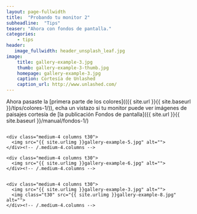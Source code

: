 ```yaml
---
layout: page-fullwidth
title:  "Probando tu monitor 2"
subheadline:  "Tips"
teaser: "Ahora con fondos de pantalla."
categories:
    - tips
header:
   image_fullwidth: header_unsplash_leaf.jpg
image:
    title: gallery-example-3.jpg
    thumb: gallery-example-3-thumb.jpg
    homepage: gallery-example-3.jpg
    caption: Cortesía de Unlashed
    caption_url: http://www.unlashed.com/
---
```

Ahora pasaste la [primera parte de los colores](({{ site.url }}{{ site.baseurl }}/tips/colores-1/)), echa un vistazo si tu monitor puede ver imágenes de paisajes cortesía de [la publicación Fondos de pantalla]({{ site.url }}{{ site.baseurl }}/manual/fondos-1/)


<!--more-->

<div class="row">
    <div class="medium-4 columns t30">
    <img src="{{ site.urlimg }}gallery-example-4.jpg" alt="">
    </div><!-- /.medium-4.columns -->

    <div class="medium-4 columns t30">
      <img src="{{ site.urlimg }}gallery-example-5.jpg" alt="">
    </div><!-- /.medium-4.columns -->

    <div class="medium-4 columns t30">
      <img src="{{ site.urlimg }}gallery-example-6.jpg" alt="">
    </div><!-- /.medium-4.columns -->

</div><!-- /.row -->


<div class="row">
    <div class="medium-8 columns t30">
    <img src="{{ site.urlimg }}gallery-example-7.jpg" alt="">
    </div><!-- /.medium-8.columns -->

    <div class="medium-4 columns t30">
      <img src="{{ site.urlimg }}gallery-example-3.jpg" alt="">
      <img class="t30" src="{{ site.urlimg }}gallery-example-8.jpg" alt="">
    </div><!-- /.medium-4.columns -->

</div><!-- /.row -->

